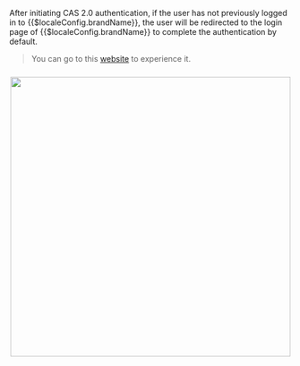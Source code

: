 <IntegrationDetailCard :title="`Go to ${$localeConfig.brandName} for authentication`">

After initiating CAS 2.0 authentication, if the user has not previously logged in to {{$localeConfig.brandName}}, the user will be redirected to the login page of {{$localeConfig.brandName}} to complete the authentication by default.

> You can go to this [website](https://cas-idp1.genauth.ai/cas-idp/60f6a7dff5b077f694220bae/login?service=https://www.genauth.ai) to experience it.

<img src="https://cdn.genauth.ai/blog/20200927203336.png" width="500" style="margin: 24px auto; display: block;" />

</IntegrationDetailCard>
